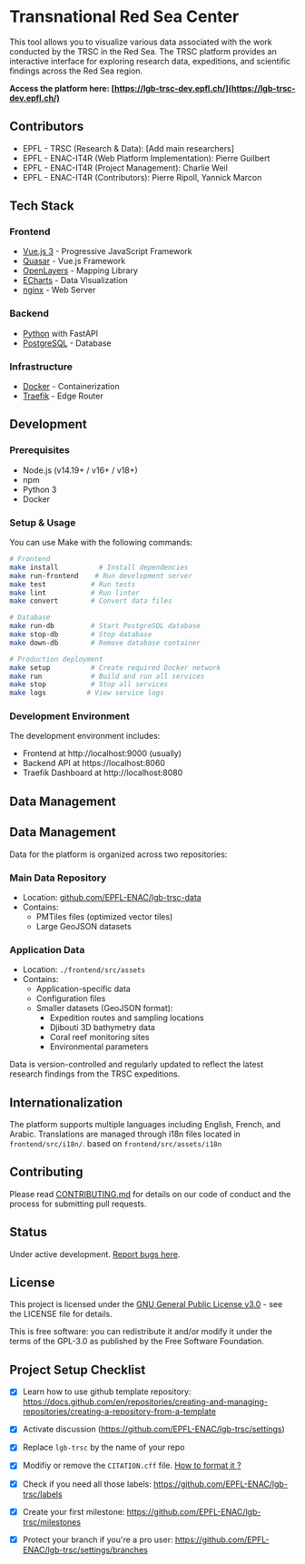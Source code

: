 # Transnational Red Sea Center

This tool allows you to visualize various data associated with the work conducted by the TRSC in the Red Sea. The TRSC platform provides an interactive interface for exploring research data, expeditions, and scientific findings across the Red Sea region.

**Access the platform here: [https://lgb-trsc-dev.epfl.ch/](https://lgb-trsc-dev.epfl.ch/)**

## Contributors

- EPFL - TRSC (Research & Data): [Add main researchers]
- EPFL - ENAC-IT4R (Web Platform Implementation): Pierre Guilbert
- EPFL - ENAC-IT4R (Project Management): Charlie Weil
- EPFL - ENAC-IT4R (Contributors): Pierre Ripoll, Yannick Marcon

## Tech Stack

### Frontend
- [Vue.js 3](https://vuejs.org/) - Progressive JavaScript Framework
- [Quasar](https://quasar.dev/) - Vue.js Framework
- [OpenLayers](https://openlayers.org/) - Mapping Library
- [ECharts](https://echarts.apache.org/) - Data Visualization
- [nginx](https://nginx.org/) - Web Server

### Backend
- [Python](https://www.python.org/) with FastAPI
- [PostgreSQL](https://www.postgresql.org/) - Database

### Infrastructure
- [Docker](https://www.docker.com/) - Containerization
- [Traefik](https://traefik.io/) - Edge Router

## Development

### Prerequisites
- Node.js (v14.19+ / v16+ / v18+)
- npm
- Python 3
- Docker

### Setup & Usage

You can use Make with the following commands:

```bash
# Frontend
make install          # Install dependencies
make run-frontend    # Run development server
make test           # Run tests
make lint           # Run linter
make convert        # Convert data files

# Database
make run-db         # Start PostgreSQL database
make stop-db        # Stop database
make down-db        # Remove database container

# Production deployment
make setup          # Create required Docker network
make run            # Build and run all services
make stop           # Stop all services
make logs          # View service logs
```

### Development Environment

The development environment includes:
- Frontend at http://localhost:9000 (usually)
- Backend API at https://localhost:8060
- Traefik Dashboard at http://localhost:8080

## Data Management

## Data Management

Data for the platform is organized across two repositories:

### Main Data Repository
- Location: [github.com/EPFL-ENAC/lgb-trsc-data](https://github.com/EPFL-ENAC/lgb-trsc-data)
- Contains:
    - PMTiles files (optimized vector tiles)
    - Large GeoJSON datasets

### Application Data
- Location: `./frontend/src/assets`
- Contains:
    - Application-specific data
    - Configuration files
    - Smaller datasets (GeoJSON format):
        - Expedition routes and sampling locations
        - Djibouti 3D bathymetry data
        - Coral reef monitoring sites
        - Environmental parameters

Data is version-controlled and regularly updated to reflect the latest research findings from the TRSC expeditions.

## Internationalization

The platform supports multiple languages including English, French, and Arabic. Translations are managed through i18n files located in `frontend/src/i18n/`. based on `frontend/src/assets/i18n`

## Contributing

Please read [CONTRIBUTING.md](CONTRIBUTING.md) for details on our code of conduct and the process for submitting pull requests.

## Status

Under active development. [Report bugs here](https://github.com/EPFL-ENAC/lgb-trsc/issues).

## License

This project is licensed under the [GNU General Public License v3.0](LICENSE) - see the LICENSE file for details.

This is free software: you can redistribute it and/or modify it under the terms of the GPL-3.0 as published by the Free Software Foundation.

## Project Setup Checklist

- [x] Learn how to use github template repository: https://docs.github.com/en/repositories/creating-and-managing-repositories/creating-a-repository-from-a-template
- [x] Activate discussion (https://github.com/EPFL-ENAC/lgb-trsc/settings)
- [x] Replace `lgb-trsc` by the name of your repo
- [x] Modifiy or remove the `CITATION.cff` file. [How to format it ?](https://docs.github.com/en/repositories/managing-your-repositorys-settings-and-features/customizing-your-repository/about-citation-files) 
- [x] Check if you need all those labels: https://github.com/EPFL-ENAC/lgb-trsc/labels
- [x] Create your first milestone: https://github.com/EPFL-ENAC/lgb-trsc/milestones
- [x] Protect your branch if you're a pro user: https://github.com/EPFL-ENAC/lgb-trsc/settings/branches

